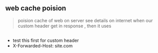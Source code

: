 ## web cache poision

> poision cache of web on server
> see details on internet
> when our custom header get in response  , then it uses

##

* test this first for custom header
* X-Forwarded-Host: site.com
